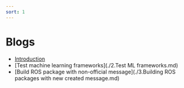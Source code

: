 ```yaml
---
sort: 1
---
```


# Blogs

<!-- {% include list.liquid %} -->

- [Introduction](./1.Introduction.md)
- [Test machine learning frameworks](./2.Test ML frameworks.md)
- [Build ROS package with non-official message](./3.Building ROS packages with new created message.md)
